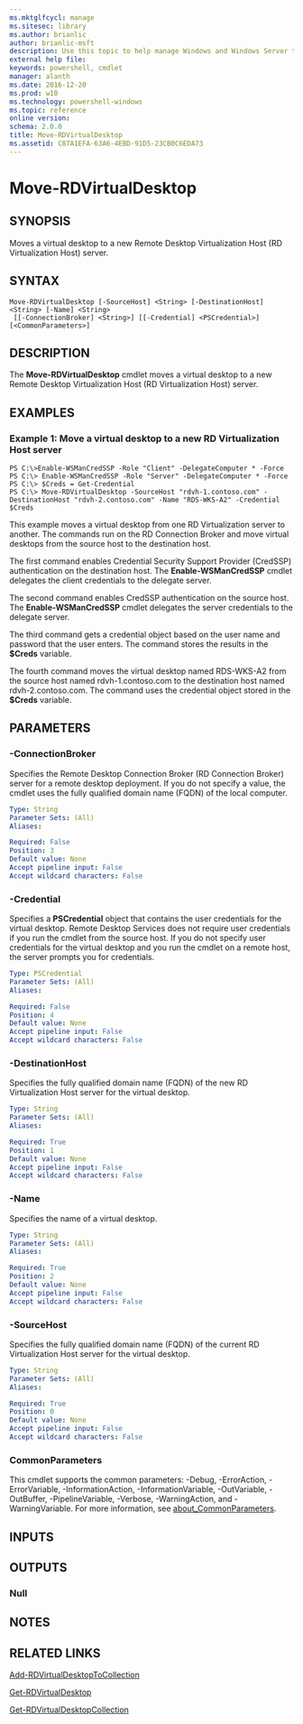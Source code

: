 ```yaml
---
ms.mktglfcycl: manage
ms.sitesec: library
ms.author: brianlic
author: brianlic-msft
description: Use this topic to help manage Windows and Windows Server technologies with Windows PowerShell.
external help file: 
keywords: powershell, cmdlet
manager: alanth
ms.date: 2016-12-20
ms.prod: w10
ms.technology: powershell-windows
ms.topic: reference
online version: 
schema: 2.0.0
title: Move-RDVirtualDesktop
ms.assetid: C87A1EFA-63A6-4EBD-91D5-23CB0C6EDA73
---
```


# Move-RDVirtualDesktop

## SYNOPSIS
Moves a virtual desktop to a new Remote Desktop Virtualization Host (RD Virtualization Host) server.

## SYNTAX

```
Move-RDVirtualDesktop [-SourceHost] <String> [-DestinationHost] <String> [-Name] <String>
 [[-ConnectionBroker] <String>] [[-Credential] <PSCredential>] [<CommonParameters>]
```

## DESCRIPTION
The **Move-RDVirtualDesktop** cmdlet moves a virtual desktop to a new Remote Desktop Virtualization Host (RD Virtualization Host) server.

## EXAMPLES

### Example 1: Move a virtual desktop to a new RD Virtualization Host server
```
PS C:\>Enable-WSManCredSSP -Role "Client" -DelegateComputer * -Force
PS C:\> Enable-WSManCredSSP -Role "Server" -DelegateComputer * -Force
PS C:\> $Creds = Get-Credential
PS C:\> Move-RDVirtualDesktop -SourceHost "rdvh-1.contoso.com" -DestinationHost "rdvh-2.contoso.com" -Name "RDS-WKS-A2" -Credential $Creds
```

This example moves a virtual desktop from one RD Virtualization server to another.
The commands run on the RD Connection Broker and move virtual desktops from the source host to the destination host.

The first command enables Credential Security Support Provider (CredSSP) authentication on the destination host.
The **Enable-WSManCredSSP** cmdlet delegates the client credentials to the delegate server.

The second command enables CredSSP authentication on the source host.
The **Enable-WSManCredSSP** cmdlet delegates the server credentials to the delegate server.

The third command gets a credential object based on the user name and password that the user enters.
The command stores the results in the **$Creds** variable.

The fourth command moves the virtual desktop named RDS-WKS-A2 from the source host named rdvh-1.contoso.com to the destination host named rdvh-2.contoso.com.
The command uses the credential object stored in the **$Creds** variable.

## PARAMETERS

### -ConnectionBroker
Specifies the Remote Desktop Connection Broker (RD Connection Broker) server for a remote desktop deployment.
If you do not specify a value, the cmdlet uses the fully qualified domain name (FQDN) of the local computer.

```yaml
Type: String
Parameter Sets: (All)
Aliases: 

Required: False
Position: 3
Default value: None
Accept pipeline input: False
Accept wildcard characters: False
```

### -Credential
Specifies a **PSCredential** object that contains the user credentials for the virtual desktop.
Remote Desktop Services does not require user credentials if you run the cmdlet from the source host.
If you do not specify user credentials for the virtual desktop and you run the cmdlet on a remote host, the server prompts you for credentials.

```yaml
Type: PSCredential
Parameter Sets: (All)
Aliases: 

Required: False
Position: 4
Default value: None
Accept pipeline input: False
Accept wildcard characters: False
```

### -DestinationHost
Specifies the fully qualified domain name (FQDN) of the new RD Virtualization Host server for the virtual desktop.

```yaml
Type: String
Parameter Sets: (All)
Aliases: 

Required: True
Position: 1
Default value: None
Accept pipeline input: False
Accept wildcard characters: False
```

### -Name
Specifies the name of a virtual desktop.

```yaml
Type: String
Parameter Sets: (All)
Aliases: 

Required: True
Position: 2
Default value: None
Accept pipeline input: False
Accept wildcard characters: False
```

### -SourceHost
Specifies the fully qualified domain name (FQDN) of the current RD Virtualization Host server for the virtual desktop.

```yaml
Type: String
Parameter Sets: (All)
Aliases: 

Required: True
Position: 0
Default value: None
Accept pipeline input: False
Accept wildcard characters: False
```

### CommonParameters
This cmdlet supports the common parameters: -Debug, -ErrorAction, -ErrorVariable, -InformationAction, -InformationVariable, -OutVariable, -OutBuffer, -PipelineVariable, -Verbose, -WarningAction, and -WarningVariable. For more information, see [about_CommonParameters](http://go.microsoft.com/fwlink/?LinkID=113216).

## INPUTS

## OUTPUTS

### Null

## NOTES

## RELATED LINKS

[Add-RDVirtualDesktopToCollection](./Add-RDVirtualDesktopToCollection.md)

[Get-RDVirtualDesktop](./Get-RDVirtualDesktop.md)

[Get-RDVirtualDesktopCollection](./Get-RDVirtualDesktopCollection.md)

